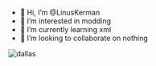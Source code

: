 - 👋 Hi, I’m @LinusKerman
- 👀 I’m interested in modding
- 🌱 I’m currently learning xml
- 💞️ I’m looking to collaborate on nothing


<!---
LinusKerman/LinusKerman is a ✨ special ✨ repository because its `README.md` (this file) appears on your GitHub profile.
You can click the Preview link to take a look at your changes.
--->
![dallas](https://user-images.githubusercontent.com/84837974/180190438-9c2b2782-af3c-4f54-bb65-5115b07aa71e.png)
